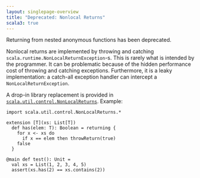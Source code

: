 ```yaml
---
layout: singlepage-overview
title: "Deprecated: Nonlocal Returns"
scala3: true
---
```


<!-- THIS FILE HAS BEEN GENERATED BY SCALADOC PREPROCESSOR. NOTE THAT ANY CHANGES TO THIS FILE CAN BE OVERRIDEN IN THE FUTURE -->

Returning from nested anonymous functions has been deprecated.

Nonlocal returns are implemented by throwing and catching `scala.runtime.NonLocalReturnException`-s. This is rarely what is intended by the programmer. It can be problematic because of the hidden performance cost of throwing and catching exceptions. Furthermore, it is a leaky implementation: a catch-all exception handler can intercept a `NonLocalReturnException`.

A drop-in library replacement is provided in [`scala.util.control.NonLocalReturns`](https://scala-lang.org/api/3.x/scala/util/control/NonLocalReturns$.html). Example:

<div class="snippet" ><div class="buttons"></div><pre><code class="language-scala"><span id="0" class="" >import scala.util.control.NonLocalReturns.*
</span><span id="1" class="" >
</span><span id="2" class="" >extension [T](xs: List[T])
</span><span id="3" class="" >  def has(elem: T): Boolean = returning {
</span><span id="4" class="" >    for x &lt;- xs do
</span><span id="5" class="" >      if x == elem then throwReturn(true)
</span><span id="6" class="" >    false
</span><span id="7" class="" >  }
</span><span id="8" class="" >
</span><span id="9" class="" >@main def test(): Unit =
</span><span id="10" class="" >  val xs = List(1, 2, 3, 4, 5)
</span><span id="11" class="" >  assert(xs.has(2) == xs.contains(2))
</span></code></pre></div>
